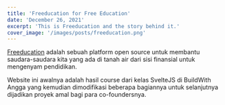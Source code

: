 ```yaml
---
title: 'Freeducation for Free Education'
date: 'December 26, 2021'
excerpt: 'This is Freeducation and the story behind it.'
cover_image: '/images/posts/freeducation.png'
---
```


[Freeducation](https://freeducation.netlify.app) adalah sebuah platform open source untuk membantu saudara-saudara kita yang ada di tanah air dari sisi finansial untuk mengenyam pendidikan.

Website ini awalnya adalah hasil course dari kelas SvelteJS di BuildWith Angga yang kemudian dimodifikasi beberapa bagiannya untuk selanjutnya dijadikan proyek amal bagi para co-foundersnya.
